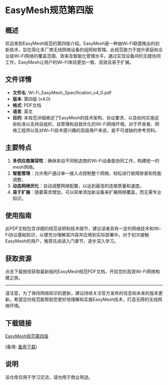 # EasyMesh规范第四版

## 概述

欢迎来到EasyMesh规范的第四版介绍。EasyMesh是一种由Wi-Fi联盟推出的创新技术，旨在简化多厂商无线网络设备的组网和管理。此规范致力于提升家庭和企业级Wi-Fi网络的覆盖范围、效率及智能化管理水平。通过实现设备间的无缝协同工作，EasyMesh让用户的Wi-Fi体验更加一致、高效且易于扩展。

## 文件详情

- **文件名**: Wi-Fi_EasyMesh_Specification_v4_0.pdf
- **版本**: 第四版 (v4.0)
- **格式**: PDF文档
- **语言**: 英文
- **目的**: 本规范详细阐述了EasyMesh的技术架构、协议要求、以及如何实施这些标准以支持自组织、自管理和自我优化的Wi-Fi网络环境。对于开发者、网络工程师以及对Wi-Fi技术感兴趣的高级用户来说，是不可或缺的参考资料。

## 主要特点

1. **多供应商兼容性**：确保来自不同制造商的Wi-Fi设备能协同工作，构建统一的mesh网络。
2. **智能管理**：允许用户通过单一接入点控制整个网络，轻松进行故障排查和性能调整。
3. **动态网络优化**：自动调整网络配置，以达到最佳的连接质量和速度。
4. **易于扩展**：随着需求增加，可以简单添加新设备来扩展网络覆盖，而无需专业知识。

## 使用指南

此PDF文档包含详细的规范说明和技术细节，建议读者具有一定的网络技术和Wi-Fi协议基础知识，以便充分理解其内容并应用到实际部署中。对于初次接触EasyMesh的用户，推荐先阅读入门章节，逐步深入学习。

## 获取资源

点击下载按钮获取最新版的EasyMesh规范PDF文档，开启您的高效Wi-Fi网络构建之旅。

---

请注意，为了保持网络知识的更新，建议持续关注官方发布的信息和未来的版本更新。希望这份规范能帮助您更好地理解和实施EasyMesh技术，打造无碍的无线网络环境。

## 下载链接
[EasyMesh规范第四版](https://pan.quark.cn/s/319f6bc49b59) 

(备用: [备用下载](https://pan.baidu.com/s/1rRwduIhhq8k8MyFxoZaAsQ?pwd=1223))

## 说明

该仓库仅用于学习交流，请勿用于商业用途。
